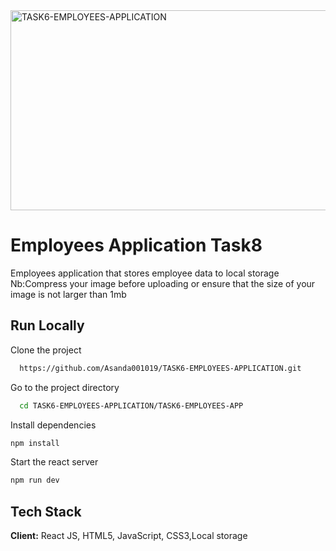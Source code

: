 <img src="https://socialify.git.ci/Asanda001019/TASK6-EMPLOYEES-APPLICATION/image?language=1&owner=1&name=1&stargazers=1&theme=Light" alt="TASK6-EMPLOYEES-APPLICATION" width="640" height="320" />


<h1>Employees Application Task8</h1>
<p>Employees application that stores employee data to local storage Nb:Compress your image before uploading or ensure that the size of your image is not larger than 1mb </p>

## Run Locally
Clone the project
```bash
  https://github.com/Asanda001019/TASK6-EMPLOYEES-APPLICATION.git
```
Go to the project directory
```bash
  cd TASK6-EMPLOYEES-APPLICATION/TASK6-EMPLOYEES-APP
```
Install dependencies
```bash
npm install 
```
Start the react server
```bash
npm run dev
````

## Tech Stack
**Client:** React JS, HTML5, JavaScript, CSS3,Local storage
